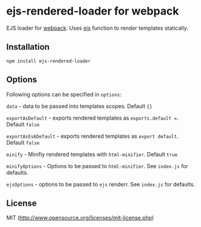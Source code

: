 # ejs-rendered-loader for webpack

EJS loader for [webpack](http://webpack.github.io/). Uses [ejs](https://github.com/mde/ejs) function to render templates statically.

## Installation

`npm install ejs-rendered-loader`

## Options

Following options can be specified in `options`:

`data` - data to be passed into templates scopes. Default `{}`

`exportAsDefault` - exports rendered templates as `exports.default =`. Default `false`

`exportAsEs6Default` - exports rendered templates as `export default`. Default `false`

`minify` - Minifiy rendered templates with `html-minifier`. Default `true`

`minifyOptions` - Options to be passed to `html-minifier`. See `index.js` for defaults.

`ejsOptions` - options to be passed to `ejs` renderr. See `index.js` for defaults.

## License

MIT (http://www.opensource.org/licenses/mit-license.php)
